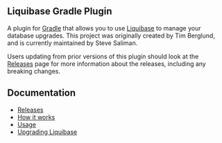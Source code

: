 Liquibase Gradle Plugin
-----------------------

A plugin for [Gradle](http://gradle.org) that allows you to use [Liquibase](http://liquibase.org)
to manage your database upgrades.  This project was originally created by Tim Berglund, and is
currently maintained by Steve Saliman.

Users updating from prior versions of this plugin should look at the [Releases](./doc/releases.md)
page for more information about the releases, including any breaking changes.

Documentation
-------------

- [Releases](./doc/releases.md)
- [How it works](./doc/changelog.md)
- [Usage](./doc/usage.md)
- [Upgrading Liquibase](./doc/upgrading-liquibase.md)














